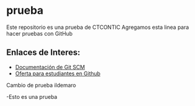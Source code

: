 # prueba
Este repositorio es una prueba de CTCONTIC
Agregamos esta linea para hacer pruebas con GitHub


## Enlaces de Interes:

* [Documentación de Git SCM](https://git-scm.com/docs)
* [Oferta para estudiantes en Github](https://education.github.com/pack)

Cambio de prueba ildemaro

-Esto es una prueba

